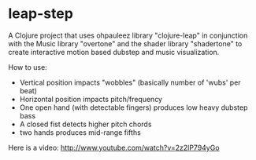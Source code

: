# leap-step

A Clojure project that uses ohpauleez library "clojure-leap" in conjunction with the Music library "overtone" and the shader library "shadertone" to create interactive motion based dubstep and music visualization.

How to use:
* Vertical position impacts "wobbles" (basically number of 'wubs' per beat)
* Horizontal position impacts pitch/frequency
* One open hand (with detectable fingers) produces low heavy dubstep bass
* A closed fist detects higher pitch chords
* two hands produces mid-range fifths

Here is a video: http://www.youtube.com/watch?v=2z2lP794yGo
